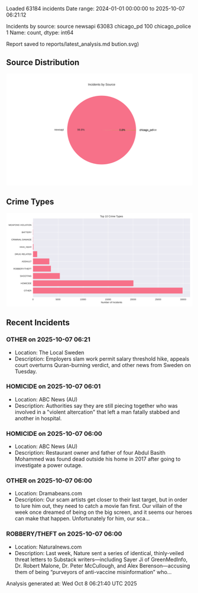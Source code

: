 
Loaded 63184 incidents
Date range: 2024-01-01 00:00:00 to 2025-10-07 06:21:12

Incidents by source:
source
newsapi           63083
chicago_pd          100
chicago_police        1
Name: count, dtype: int64

Report saved to reports/latest_analysis.md
bution.svg)

## Source Distribution
![Source Distribution](images/source_distribution.svg)

## Crime Types
![Crime Types](images/crime_types.svg)

## Recent Incidents

### OTHER on 2025-10-07 06:21
- Location: The Local Sweden
- Description: Employers slam work permit salary threshold hike, appeals court overturns Quran-burning verdict, and other news from Sweden on Tuesday.


### HOMICIDE on 2025-10-07 06:01
- Location: ABC News (AU)
- Description: Authorities say they are still piecing together who was involved in a "violent altercation" that left a man fatally stabbed and another in hospital.


### HOMICIDE on 2025-10-07 06:00
- Location: ABC News (AU)
- Description: Restaurant owner and father of four Abdul Basith Mohammed was found dead outside his home in 2017 after going to investigate a power outage.


### OTHER on 2025-10-07 06:00
- Location: Dramabeans.com
- Description: Our scam artists get closer to their last target, but in order to lure him out, they need to catch a movie fan first. Our villain of the week once dreamed of being on the big screen, and it seems our heroes can make that happen. Unfortunately for him, our sca…


### ROBBERY/THEFT on 2025-10-07 06:00
- Location: Naturalnews.com
- Description: Last week, Nature sent a series of identical, thinly-veiled threat letters to Substack writers—including Sayer Ji of GreenMedInfo, Dr. Robert Malone, Dr. Peter McCullough, and Alex Berenson—accusing them of being “purveyors of anti-vaccine misinformation” who…

Analysis generated at: Wed Oct  8 06:21:40 UTC 2025
